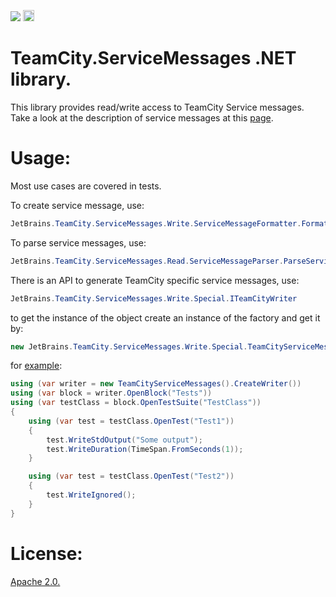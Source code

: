 [<img src="http://teamcity.jetbrains.com/app/rest/builds/buildType:(id:TeamCityServiceMessages_TeamCityServiceMessages)/statusIcon"/>](http://teamcity.jetbrains.com/viewType.html?buildTypeId=TeamCityServiceMessages_TeamCityServiceMessages) [<img src="https://www.nuget.org/Content/Logos/nugetlogo.png" height="18">](https://www.nuget.org/packages/TeamCity.ServiceMessages/)

TeamCity.ServiceMessages .NET library. 
======================================

This library provides read/write access to TeamCity Service messages.
Take a look at the description of service messages at this [page](
http://confluence.jetbrains.net/display/TCDL/Build+Script+Interaction+with+TeamCity#BuildScriptInteractionwithTeamCity-ServiceMessages).


Usage:
======

Most use cases are covered in tests.

To create service message, use: 
```csharp
JetBrains.TeamCity.ServiceMessages.Write.ServiceMessageFormatter.FormatMessage
```	
To parse service messages, use: 
```csharp
JetBrains.TeamCity.ServiceMessages.Read.ServiceMessageParser.ParseServiceMessages
```
There is an API to generate TeamCity specific service messages, use: 
```csharp
JetBrains.TeamCity.ServiceMessages.Write.Special.ITeamCityWriter
```	
to get the instance of the object create an instance of the factory and get it by:
```csharp
new JetBrains.TeamCity.ServiceMessages.Write.Special.TeamCityServiceMessages().CreateWriter()
```

for [example](https://github.com/JetBrains/TeamCity.ServiceMessages/blob/master/Samples/Simple/Program.cs):
```csharp
using (var writer = new TeamCityServiceMessages().CreateWriter())
using (var block = writer.OpenBlock("Tests"))
using (var testClass = block.OpenTestSuite("TestClass"))
{
    using (var test = testClass.OpenTest("Test1"))
    {
        test.WriteStdOutput("Some output");
        test.WriteDuration(TimeSpan.FromSeconds(1));
    }

    using (var test = testClass.OpenTest("Test2"))
    {
        test.WriteIgnored();
    }
}
```

License:
========
[Apache 2.0.](https://github.com/JetBrains/TeamCity.ServiceMessages/blob/master/LICENSE.txt)

